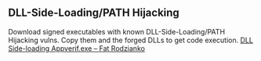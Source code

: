 ## DLL-Side-Loading/PATH Hijacking
Download signed executables with known DLL-Side-Loading/PATH Hijacking vulns. Copy them and the forged DLLs to get code execution. [DLL Side-loading Appverif.exe – Fat Rodzianko](https://fatrodzianko.com/2020/02/15/dll-side-loading-appverif-exe/)


## 
